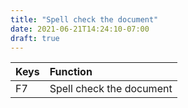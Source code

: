 ```yaml
---
title: "Spell check the document"
date: 2021-06-21T14:24:10-07:00
draft: true
---
```


| Keys                                      | Function                                               |
|:------------------------------------------|:-------------------------------------------------------| 
| F7 	                                    | Spell check the document                               |